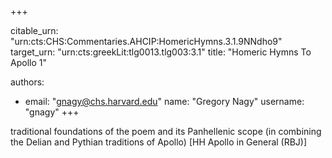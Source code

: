 +++


citable_urn: "urn:cts:CHS:Commentaries.AHCIP:HomericHymns.3.1.9NNdho9"
target_urn: "urn:cts:greekLit:tlg0013.tlg003:3.1"
title: "Homeric Hymns To Apollo 1"

authors:
- email: "gnagy@chs.harvard.edu"
  name: "Gregory Nagy"
  username: "gnagy"
+++

<p>traditional foundations of the poem and its Panhellenic scope (in combining the Delian and Pythian traditions of Apollo) [HH Apollo in General (RBJ)]</p>